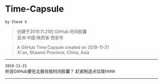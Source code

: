 # Time-Capsule
`by Steve X`
> 创建于2019.11.21的 GitHub 时间胶囊  
> 亚洲·中国·陕西省·西安市

> A GitHub Time Capsule created on 2019-11-21  
> Xi'an, Shaanxi Province, China, Asia
---
`2019-11-21`  
听说GitHub要在北极存放时间胶囊？
赶紧制造点垃圾hhhh

---
